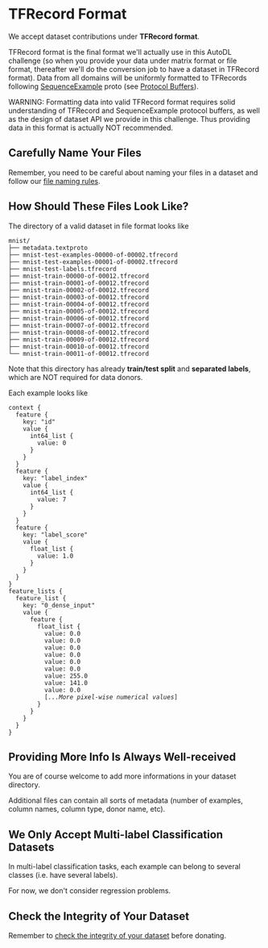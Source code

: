 # TFRecord Format

We accept dataset contributions under **TFRecord format**.

TFRecord format is the final format we'll actually use in this AutoDL challenge (so when you provide your data under matrix format or file format, thereafter we'll do the conversion job to have a dataset in TFRecord format). Data from all domains will be uniformly formatted to TFRecords following [SequenceExample](https://github.com/tensorflow/tensorflow/blob/master/tensorflow/core/example/example.proto#L292) proto (see [Protocol Buffers](https://developers.google.com/protocol-buffers/docs/overview)).

WARNING: Formatting data into valid TFRecord format requires solid understanding of TFRecord and SequenceExample protocol buffers, as well as the design of dataset API we provide in this challenge. Thus providing data in this format is actually NOT recommended.

## Carefully Name Your Files
Remember, you need to be careful about naming your files in a dataset and follow our [file naming rules](https://github.com/zhengying-liu/autodl-contrib#carefully-name-your-files).

## How Should These Files Look Like?

The directory of a valid dataset in file format looks like
```
mnist/
├── metadata.textproto
├── mnist-test-examples-00000-of-00002.tfrecord
├── mnist-test-examples-00001-of-00002.tfrecord
├── mnist-test-labels.tfrecord
├── mnist-train-00000-of-00012.tfrecord
├── mnist-train-00001-of-00012.tfrecord
├── mnist-train-00002-of-00012.tfrecord
├── mnist-train-00003-of-00012.tfrecord
├── mnist-train-00004-of-00012.tfrecord
├── mnist-train-00005-of-00012.tfrecord
├── mnist-train-00006-of-00012.tfrecord
├── mnist-train-00007-of-00012.tfrecord
├── mnist-train-00008-of-00012.tfrecord
├── mnist-train-00009-of-00012.tfrecord
├── mnist-train-00010-of-00012.tfrecord
└── mnist-train-00011-of-00012.tfrecord
```

Note that this directory has already **train/test split** and **separated labels**, which are NOT required for data donors.

Each example looks like
<pre><code>context {
  feature {
    key: "id"
    value {
      int64_list {
        value: 0
      }
    }
  }
  feature {
    key: "label_index"
    value {
      int64_list {
        value: 7
      }
    }
  }
  feature {
    key: "label_score"
    value {
      float_list {
        value: 1.0
      }
    }
  }
}
feature_lists {
  feature_list {
    key: "0_dense_input"
    value {
      feature {
        float_list {
          value: 0.0
          value: 0.0
          value: 0.0
          value: 0.0
          value: 0.0
          value: 0.0
          value: 255.0
          value: 141.0
          value: 0.0
          [<em>...More pixel-wise numerical values</em>]
        }
      }
    }
  }
}
</code></pre>


## Providing More Info Is Always Well-received
You are of course welcome to add more informations in your dataset directory.

Additional files can contain all sorts of metadata (number of examples, column names, column type, donor name, etc).

## We Only Accept Multi-label Classification Datasets
In multi-label classification tasks, each example can belong to several classes (i.e. have several labels).

For now, we don't consider regression problems.

## Check the Integrity of Your Dataset
Remember to [check the integrity of your dataset](https://github.com/zhengying-liu/autodl-contrib#check-the-integrity-of-a-dataset) before donating.
